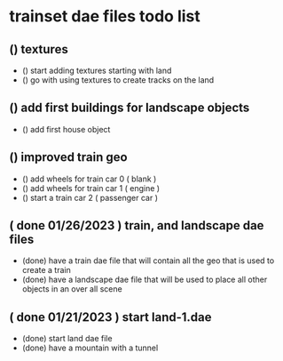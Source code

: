 # trainset dae files todo list

## () textures
* () start adding textures starting with land
* () go with using textures to create tracks on the land

## () add first buildings for landscape objects
* () add first house object

## () improved train geo
* () add wheels for train car 0 \( blank \)
* () add wheels for train car 1 \( engine \)
* () start a train car 2 \( passenger car \)

## ( done 01/26/2023 ) train, and landscape dae files
* (done) have a train dae file that will contain all the geo that is used to create a train
* (done) have a landscape dae file that will be used to place all other objects in an over all scene

## ( done 01/21/2023 ) start land-1.dae
* (done) start land dae file
* (done) have a mountain with a tunnel
